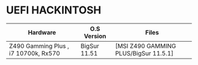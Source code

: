 # UEFI HACKINTOSH
| Hardware | O.S Version | Files |
| -------- | ----------- | ----- |
| Z490 Gamming Plus , i7 10700k, Rx570 | BigSur 11.51 | [MSI Z490 GAMMING PLUS/BigSur 11.5.1] |
